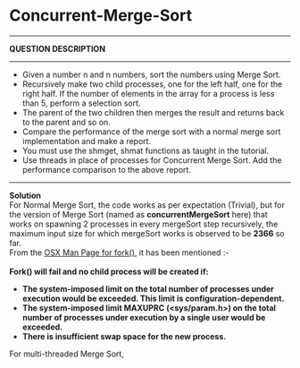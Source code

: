 # Concurrent-Merge-Sort

*********
**QUESTION DESCRIPTION**
*********
- Given a number n and n numbers, sort the numbers using Merge Sort.
- Recursively make two child processes, one for the left half, one for the right half. If the number of elements in the array for a 
  process is less than 5, perform a selection sort.
- The parent of the two children then merges the result and returns back to the parent and so on.
- Compare the performance of the merge sort with a normal merge sort implementation and make a report.
- You must use the shmget, shmat functions as taught in the tutorial.
- Use threads in place of processes for Concurrent Merge Sort. Add the performance comparison to the above report.
**********
**Solution**
<br>
For Normal Merge Sort, the code works as per expectation (Trivial), but for the version of Merge Sort (named as **concurrentMergeSort** here) that works on spawning 2 processes in every mergeSort step recursively, the maximum input size for which mergeSort works is observed to be **2366** so far.
<br>
From the [OSX Man Page for fork()](https://www.unix.com/man-page/osx/2/fork/), it has been mentioned :- 
<br>
<br>
**Fork() will fail and no child process will be created if:**
- **The system-imposed limit on the total number of processes under execution would be exceeded. This limit is configuration-dependent.**
- **The system-imposed limit MAXUPRC (<sys/param.h>) on the total number of processes under execution by a single user would be exceeded.**
- **There is insufficient swap space for the new process.**

For multi-threaded Merge Sort, 
